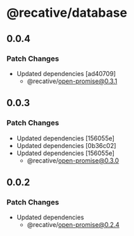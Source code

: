 # @recative/database

## 0.0.4

### Patch Changes

- Updated dependencies [ad40709]
  - @recative/open-promise@0.3.1

## 0.0.3

### Patch Changes

- Updated dependencies [156055e]
- Updated dependencies [0b36c02]
- Updated dependencies [156055e]
  - @recative/open-promise@0.3.0

## 0.0.2

### Patch Changes

- Updated dependencies
  - @recative/open-promise@0.2.4
